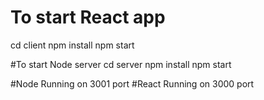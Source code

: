 # To start React app
cd client
npm install
npm start

#To start Node server
cd server
npm install
npm start 

#Node Running on 3001 port
#React Running on 3000 port

